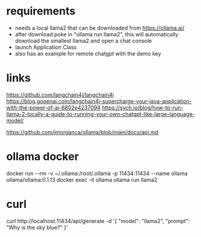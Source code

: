 # requirements
- needs a local llama2 that can be downloaded from https://ollama.ai/
- after download poke in "ollama run llama2", this will automatically download the smallest llama2 and open a chat console
- launch Application Class
- also has an example for remote chatgpt with the demo key

# links
https://github.com/langchain4j/langchain4j
https://blog.gopenai.com/langchain4j-supercharge-your-java-application-with-the-power-of-ai-6802e4237094
https://sych.io/blog/how-to-run-llama-2-locally-a-guide-to-running-your-own-chatgpt-like-large-language-model/

https://github.com/jmorganca/ollama/blob/main/docs/api.md

# ollama docker
docker run --rm -v ~/.ollama:/root/.ollama -p 11434:11434 --name ollama ollama/ollama:0.1.13
docker exec -it ollama ollama run llama2

# curl
curl http://localhost:11434/api/generate -d '{
"model": "llama2",
"prompt": "Why is the sky blue?"
}'